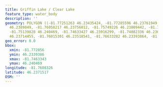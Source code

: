 ```yaml
---
title: Griffin Lake / Clear Lake
feature_type: water_body
description: ''
geometry: POLYGON ((-81.77251263 46.23435424, -81.77285596 46.23761949, -81.76607533
  46.2389849, -81.76058217 46.23756012, -81.75749226 46.23809442, -81.75835057 46.23940045,
  -81.75139828 46.240469, -81.74633427 46.23916299, -81.74882336 46.23649151, -81.75577565
  46.23714455, -81.76015301 46.23518541, -81.76633282 46.23393864, -81.77251263 46.23435424))
geo_error: 0.0
bbox:
  xmin: -81.772856
  ymin: 46.2339386
  xmax: -81.7463343
  ymax: 46.240469
longitude: -81.7608326
latitude: 46.2371517
OSM: ''
---
```

